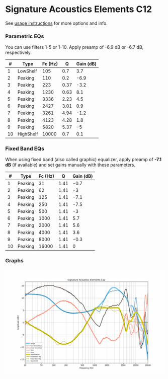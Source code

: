 # Signature Acoustics Elements C12
See [usage instructions](https://github.com/jaakkopasanen/AutoEq#usage) for more options and info.

### Parametric EQs
You can use filters 1-5 or 1-10. Apply preamp of -6.9 dB or -6.7 dB, respectively.

|   # | Type      |   Fc (Hz) |    Q |   Gain (dB) |
|-----|-----------|-----------|------|-------------|
|   1 | LowShelf  |       105 | 0.7  |         3.7 |
|   2 | Peaking   |       110 | 0.2  |        -6.9 |
|   3 | Peaking   |       223 | 0.37 |        -3.2 |
|   4 | Peaking   |      1230 | 0.63 |         8.1 |
|   5 | Peaking   |      3336 | 2.23 |         4.5 |
|   6 | Peaking   |      2427 | 3.01 |         0.9 |
|   7 | Peaking   |      3261 | 4.94 |        -1.2 |
|   8 | Peaking   |      4123 | 4.28 |         1.8 |
|   9 | Peaking   |      5820 | 5.37 |        -5   |
|  10 | HighShelf |     10000 | 0.7  |         0.1 |

### Fixed Band EQs
When using fixed band (also called graphic) equalizer, apply preamp of **-7.1 dB** (if available) and set gains manually with these parameters.

|   # | Type    |   Fc (Hz) |    Q |   Gain (dB) |
|-----|---------|-----------|------|-------------|
|   1 | Peaking |        31 | 1.41 |        -0.7 |
|   2 | Peaking |        62 | 1.41 |        -3   |
|   3 | Peaking |       125 | 1.41 |        -7.1 |
|   4 | Peaking |       250 | 1.41 |        -7.5 |
|   5 | Peaking |       500 | 1.41 |        -3   |
|   6 | Peaking |      1000 | 1.41 |         5.7 |
|   7 | Peaking |      2000 | 1.41 |         5.6 |
|   8 | Peaking |      4000 | 1.41 |         3.6 |
|   9 | Peaking |      8000 | 1.41 |        -0.3 |
|  10 | Peaking |     16000 | 1.41 |         0   |

### Graphs
![](./Signature%20Acoustics%20Elements%20C12.png)
